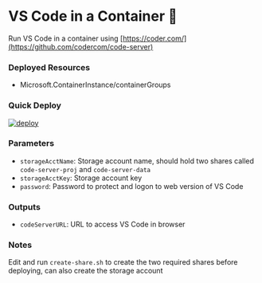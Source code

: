 # VS Code in a Container 🤯
Run VS Code in a container using [https://coder.com/](https://github.com/codercom/code-server) 


### Deployed Resources
- Microsoft.ContainerInstance/containerGroups

### Quick Deploy
[![deploy](https://raw.githubusercontent.com/benc-uk/azure-arm/master/etc/azuredeploy.png)](https://portal.azure.com/#create/Microsoft.Template/uri/https%3A%2F%2Fraw.githubusercontent.com%2Fphfsantos%2Fcoder%2Fmaster%2Fazuredeploy.json%3Ftoken%3DAAD63UWFE5AQ5IQASUATDJS43E3TC)  

### Parameters
- `storageAcctName`: Storage account name, should hold two shares called `code-server-proj` and `code-server-data`
- `storageAcctKey`: Storage account key
- `password`: Password to protect and logon to web version of VS Code


### Outputs
- `codeServerURL`: URL to access VS Code in browser

### Notes

Edit and run `create-share.sh` to create the two required shares before deploying, can also create the storage account
